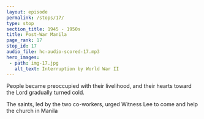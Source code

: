 ```yaml
---
layout: episode
permalink: /stops/17/
type: stop
section_title: 1945 - 1950s
title: Post-War Manila
page_rank: 17
stop_id: 17
audio_file: hc-audio-scored-17.mp3
hero_images:
 - path: img-17.jpg
   alt_text: Interruption by World War II
---
```


People became preoccupied with their livelihood, and their hearts toward the Lord gradually turned cold.

The saints, led by the two co-workers, urged Witness Lee to come and help the church in Manila

<!---
人們被生計所霸佔，以致於他們的心向著主漸漸冷淡下來。

兩位同工帶領聖徒們懇求李常受前來幫助馬尼拉召會。
-->

<!--- TRANSCRIPT
After the war, the two co-workers, Brothers Meek and Wu, appointed nine elders (including themselves plus Brother Ting) and 24 deacons and deaconesses to serve. The post-war situation left people preoccupied with their livelihoods, causing them to gradually lose their love for the Lord. The spiritual condition of the saints grew bleak, and the supply of the word became stale. It was not uncommon for the chaplain of American soldiers to be asked to fill in and give the message on Lord’s Day. During this time, a popular catchphrase among the saints was “opening canned goods,” meaning that the speaking was no longer fresh, that they were old stock. As a result, meeting attendance steadily declined. In this stale backdrop, the co-workers, elders, and deacons/deaconesses once again sought help from Brother Witness Lee.

戰後由繆、吳二位同工設立了九位長老，廿四位男女執事。但光復之後，人為著謀生而勞碌，對主失去愛心。屬靈情形逐漸冷淡，話語的供應也越覺陳舊。主日講台常請美國的隨軍牧師來填缺。那時在我們中間就有一句流行語，「開罐頭」，意思是東西不新鮮，舊貨。結果聚會人數就越過越少。在這退後的光景中，同工們、長老和男女執事再一次向李常受尋求幫助。
-->